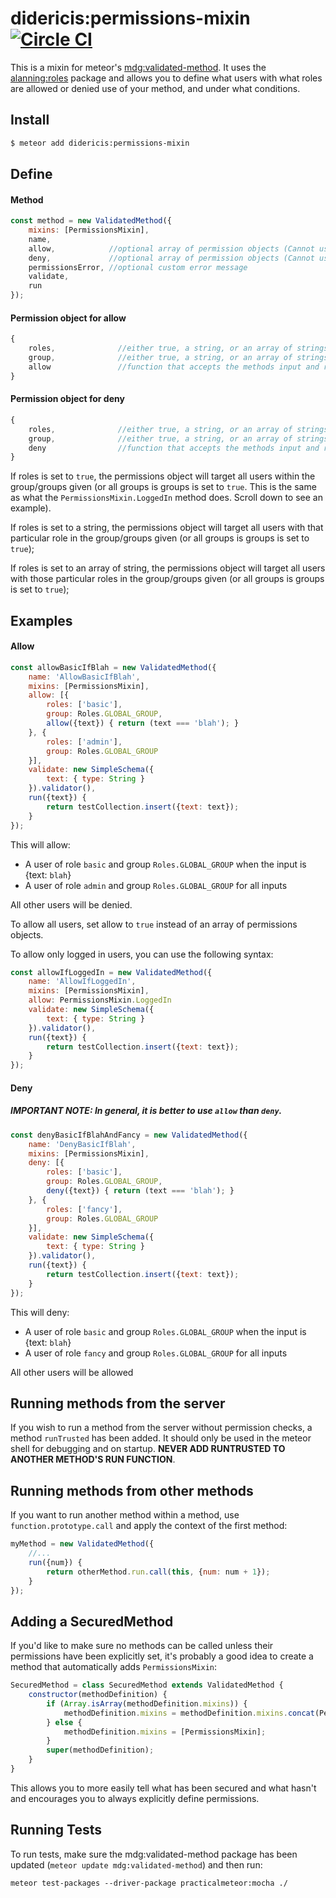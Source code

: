# didericis:permissions-mixin [![Circle CI](https://circleci.com/gh/Didericis/permissions-mixin.svg?style=svg)](https://circleci.com/gh/Didericis/permissions-mixin)

This is a mixin for meteor's [mdg:validated-method](https://github.com/meteor/validated-method). It uses the [alanning:roles](https://github.com/alanning/meteor-roles) package and allows you to define what users with what roles are allowed or denied use of your method, and under what conditions. 

## Install

```sh
$ meteor add didericis:permissions-mixin
```

## Define

#### Method

```js
const method = new ValidatedMethod({
    mixins: [PermissionsMixin],
    name,
    allow,            //optional array of permission objects (Cannot use with deny)
    deny,             //optional array of permission objects (Cannot use with allow)
    permissionsError, //optional custom error message
    validate,
    run
});
```

#### Permission object for allow

```js
{
    roles,              //either true, a string, or an array of strings
    group,              //either true, a string, or an array of strings
    allow               //function that accepts the methods input and returns a boolean
}
```

#### Permission object for deny

```js
{
    roles,              //either true, a string, or an array of strings
    group,              //either true, a string, or an array of strings
    deny                //function that accepts the methods input and returns a boolean
}
```

If roles is set to `true`, the permissions object will target all users within the group/groups given (or all groups is groups is set to `true`. This is the same as what the `PermissionsMixin.LoggedIn` method does. Scroll down to see an example).

If roles is set to a string, the permissions object will target all users with that particular role in the group/groups given (or all groups is groups is set to `true`);

If roles is set to an array of string, the permissions object will target all users with those particular roles in the group/groups given (or all groups is groups is set to `true`);

## Examples

#### Allow

```js
const allowBasicIfBlah = new ValidatedMethod({
    name: 'AllowBasicIfBlah',
    mixins: [PermissionsMixin],
    allow: [{
        roles: ['basic'],
        group: Roles.GLOBAL_GROUP,
        allow({text}) { return (text === 'blah'); }
    }, {
        roles: ['admin'],
        group: Roles.GLOBAL_GROUP
    }],
    validate: new SimpleSchema({
        text: { type: String }
    }).validator(),
    run({text}) {
        return testCollection.insert({text: text});
    }
});
```

This will allow:

* A user of role `basic` and group `Roles.GLOBAL_GROUP` when the input is {text: `blah`}
* A user of role `admin` and group `Roles.GLOBAL_GROUP` for all inputs

All other users will be denied.

To allow all users, set allow to `true` instead of an array of permissions objects.

To allow only logged in users, you can use the following syntax:

```js
const allowIfLoggedIn = new ValidatedMethod({
    name: 'AllowIfLoggedIn',
    mixins: [PermissionsMixin],
    allow: PermissionsMixin.LoggedIn
    validate: new SimpleSchema({
        text: { type: String }
    }).validator(),
    run({text}) {
        return testCollection.insert({text: text});
    }
});
```

#### Deny

##### **IMPORTANT NOTE**: In general, it is better to use `allow` than `deny`.

```js
const denyBasicIfBlahAndFancy = new ValidatedMethod({
    name: 'DenyBasicIfBlah',
    mixins: [PermissionsMixin],
    deny: [{
        roles: ['basic'],
        group: Roles.GLOBAL_GROUP,
        deny({text}) { return (text === 'blah'); }
    }, {
        roles: ['fancy'],
        group: Roles.GLOBAL_GROUP
    }],
    validate: new SimpleSchema({
        text: { type: String }
    }).validator(),
    run({text}) {
        return testCollection.insert({text: text});
    }
});

```

This will deny:

* A user of role `basic` and group `Roles.GLOBAL_GROUP` when the input is {text: `blah`}
* A user of role `fancy` and group `Roles.GLOBAL_GROUP` for all inputs

All other users will be allowed

## Running methods from the server

If you wish to run a method from the server without permission checks, a method `runTrusted` has been added. It should only be used in the meteor shell for debugging and on startup. **NEVER ADD RUNTRUSTED TO ANOTHER METHOD'S RUN FUNCTION**.

## Running methods from other methods

If you want to run another method within a method, use `function.prototype.call` and apply the context of the first method:

```js
myMethod = new ValidatedMethod({
    //...
    run({num}) {
        return otherMethod.run.call(this, {num: num + 1});
    }
});
```

## Adding a SecuredMethod

If you'd like to make sure no methods can be called unless their permissions have been explicitly set, it's probably a good idea to create a method that automatically adds `PermissionsMixin`:

```js
SecuredMethod = class SecuredMethod extends ValidatedMethod {
    constructor(methodDefinition) {
        if (Array.isArray(methodDefinition.mixins)) {
            methodDefinition.mixins = methodDefinition.mixins.concat(PermissionsMixin);
        } else {
            methodDefinition.mixins = [PermissionsMixin];
        }
        super(methodDefinition);
    }
}
```

This allows you to more easily tell what has been secured and what hasn't and encourages you to always explicitly define permissions.


## Running Tests

To run tests, make sure the mdg:validated-method package has been updated (`meteor update mdg:validated-method`) and then run:

`meteor test-packages --driver-package practicalmeteor:mocha ./`
